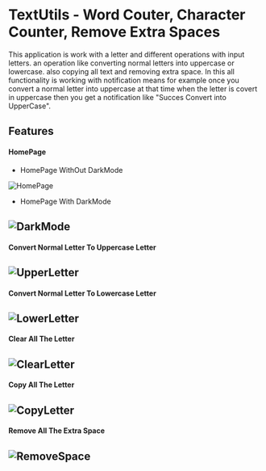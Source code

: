 
# TextUtils - Word Couter, Character Counter, Remove Extra Spaces

This application is work with a letter and different operations with input letters.  an operation like converting normal letters into uppercase or lowercase. also copying all text and removing extra space. In this all functionality is working with notification means for example once you convert a normal letter into uppercase at that time when the letter is covert in uppercase then you get a notification like "Succes Convert into UpperCase".


## Features

#### HomePage
- HomePage WithOut DarkMode 

![HomePage](https://user-images.githubusercontent.com/80502799/215185181-f878982c-adb3-43a6-9851-a951611eab91.png)

- HomePage With DarkMode

![DarkMode](https://user-images.githubusercontent.com/80502799/215185494-d402a84a-4e48-4cca-89c5-5f4195cf4876.png)
-

#### Convert Normal Letter To Uppercase Letter
![UpperLetter](https://user-images.githubusercontent.com/80502799/215185803-e68db7f1-a8ce-43eb-8fea-01aedadd748b.png)
-

#### Convert Normal Letter To Lowercase Letter
![LowerLetter](https://user-images.githubusercontent.com/80502799/215185810-9a430ca4-89c4-4d5b-8bc3-a2a632f1009e.png)
-

#### Clear All The Letter
![ClearLetter](https://user-images.githubusercontent.com/80502799/215185826-a94af60d-e4a0-43e5-9f43-8db0c7e94286.png)
-

#### Copy All The Letter
![CopyLetter](https://user-images.githubusercontent.com/80502799/215185844-b8bd19ba-b200-459a-adc2-f349d91f370f.png)
-

#### Remove All The Extra Space
![RemoveSpace](https://user-images.githubusercontent.com/80502799/215185872-e63bcc3b-ea08-47f3-95ab-52570c77f0dc.png)
-
